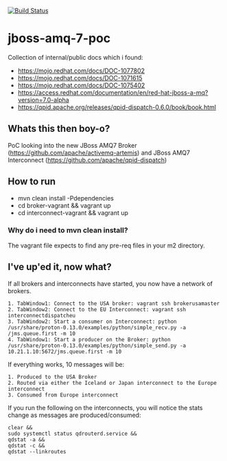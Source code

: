 [![Build Status](https://travis-ci.org/garethahealy/jboss-amq-7-poc.svg?branch=master)](https://travis-ci.org/garethahealy/jboss-amq-7-poc)

# jboss-amq-7-poc
Collection of internal/public docs which i found:

- https://mojo.redhat.com/docs/DOC-1077802
- https://mojo.redhat.com/docs/DOC-1071615
- https://mojo.redhat.com/docs/DOC-1075402
- https://access.redhat.com/documentation/en/red-hat-jboss-a-mq?version=7.0-alpha
- https://qpid.apache.org/releases/qpid-dispatch-0.6.0/book/book.html

## Whats this then boy-o?
PoC looking into the new JBoss AMQ7 Broker (https://github.com/apache/activemq-artemis) and JBoss AMQ7 Interconnect (https://github.com/apache/qpid-dispatch)

## How to run
- mvn clean install -Pdependencies
- cd broker-vagrant && vagrant up
- cd interconnect-vagrant && vagrant up

### Why do i need to mvn clean install?
The vagrant file expects to find any pre-req files in your m2 directory.

## I've up'ed it, now what?
If all brokers and interconnects have started, you now have a network of brokers.

    1. TabWindow1: Connect to the USA broker: vagrant ssh brokerusamaster
    2. TabWindow2: Connect to the EU Interconnect: vagrant ssh interconnectdispatcheu
    3. TabWindow2: Start a consumer on Interconnect: python /usr/share/proton-0.13.0/examples/python/simple_recv.py -a /jms.queue.first -m 10
    4. TabWindow1: Start a producer on the Broker: python /usr/share/proton-0.13.0/examples/python/simple_send.py -a 10.21.1.10:5672/jms.queue.first -m 10
    
If everything works, 10 messages will be:

    1. Produced to the USA Broker
    2. Routed via either the Iceland or Japan interconnect to the Europe interconnect
    3. Consumed from Europe interconnect
    
If you run the following on the interconnects, you will notice the stats change as messages are produced/consumed:

    clear &&
    sudo systemctl status qdrouterd.service &&
    qdstat -a &&
    qdstat -c &&
    qdstat --linkroutes
